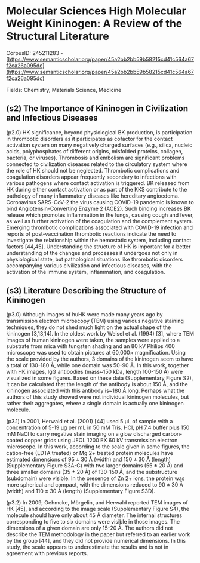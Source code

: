 # Molecular Sciences High Molecular Weight Kininogen: A Review of the Structural Literature

CorpusID: 245211283 - [https://www.semanticscholar.org/paper/45a2bb2bb59b58215cd41c564a67f2ca26a095dc](https://www.semanticscholar.org/paper/45a2bb2bb59b58215cd41c564a67f2ca26a095dc)

Fields: Chemistry, Materials Science, Medicine

## (s2) The Importance of Kininogen in Civilization and Infectious Diseases
(p2.0) HK significance, beyond physiological BK production, is participation in thrombotic disorders as it participates as cofactor for the contact activation system on many negatively charged surfaces (e.g., silica, nucleic acids, polyphosphates of different origins, misfolded proteins, collagen, bacteria, or viruses). Thrombosis and embolism are significant problems connected to civilization diseases related to the circulatory system where the role of HK should not be neglected. Thrombotic complications and coagulation disorders appear frequently secondary to infections with various pathogens where contact activation is triggered. BK released from HK during either contact activation or as part of the KKS contribute to the pathology of many inflammatory diseases like hereditary angioedema. Coronavirus SARS-CoV-2 the virus causing COVID-19 pandemic is known to bind Angiotensin-Converting Enzyme 2 (ACE2). Such binding increases BK release which promotes inflammation in the lungs, causing cough and fever, as well as further activation of the coagulation and the complement system. Emerging thrombotic complications associated with COVID-19 infection and reports of post-vaccination thrombotic reactions indicate the need to investigate the relationship within the hemostatic system, including contact factors [44,45]. Understanding the structure of HK is important for a better understanding of the changes and processes it undergoes not only in physiological state, but pathological situations like thrombotic disorders accompanying various civilization and infectious diseases, with the activation of the immune system, inflammation, and coagulation.
## (s3) Literature Describing the Structure of Kininogen
(p3.0) Although images of huHK were made many years ago by transmission electron microscopy (TEM) using various negative staining techniques, they do not shed much light on the actual shape of the kininogen [3,13,14]. In the oldest work by Weisel et al. (1994) [3], where TEM images of human kininogen were taken, the samples were applied to a substrate from mica with tungsten shading and an 80 kV Philips 400 microscope was used to obtain pictures at 60,000× magnification. Using the scale provided by the authors, 3 domains of the kininogen seem to have a total of 130-180 Å, while one domain was 50-90 Å. In this work, together with HK images, IgG antibodies (mass~150 kDa, length 100-150 Å) were visualized in some figures. Based on these data (Supplementary Figure S2), it can be calculated that the length of the antibody is about 150 Å, and the kininogen associated with this antibody is~180 Å long. Perhaps what the authors of this study showed were not individual kininogen molecules, but rather their aggregates, where a single domain is actually one kininogen molecule.

(p3.1) In 2001, Herwald et al. (2001) [44] used 5 µL of sample with a concentration of 5-19 µg per mL in 50 mM Tris. HCl, pH 7.4 buffer plus 150 mM NaCl to carry negative stain imaging on a glow discharged carbon-coated copper grids using JEOL 1200 EX 60 kV transmission electron microscope. In this work, according to the scale given in some figures, the cation-free (EDTA treated) or Mg 2+ treated protein molecules have estimated dimensions of 95 ± 30 Å (width) and 150 ± 30 Å (length) (Supplementary Figure S3A-C) with two larger domains (55 ± 20 Å) and three smaller domains (35 ± 20 Å) of 130-150 Å, and the substructure (subdomain) were visible. In the presence of Zn 2+ ions, the protein was more spherical and compact, with the dimensions reduced to 90 ± 30 Å (width) and 110 ± 30 Å (length) (Supplementary Figure S3D).

(p3.2) In 2009, Oehmcke, Mörgelin, and Herwald reported TEM images of HK [45], and according to the image scale (Supplementary Figure S4), the molecule should have only about 45 Å diameter. The internal structures corresponding to five to six domains were visible in those images. The dimensions of a given domain are only 15-20 Å. The authors did not describe the TEM methodology in the paper but referred to an earlier work by the group [44], and they did not provide numerical dimensions. In this study, the scale appears to underestimate the results and is not in agreement with previous reports.
